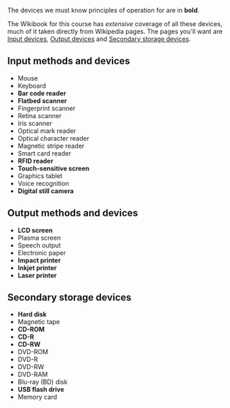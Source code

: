 The devices we must know principles of operation for are in **bold**.

The Wikibook for this course has *extensive* coverage of all these
devices, much of it taken directly from Wikipedia pages. The pages
you'll want are [Input devices][], [Output devices][] and [Secondary
storage devices][].

[Input devices]: http://en.wikibooks.org/wiki/A-level_Computing/AQA/Computer_Components,_The_Stored_Program_Concept_and_the_Internet/Hardware_Devices/Input_devices
[Output devices]: http://en.wikibooks.org/wiki/A-level_Computing/AQA/Computer_Components,_The_Stored_Program_Concept_and_the_Internet/Hardware_Devices/Output_devices
[Secondary storage devices]:
http://en.wikibooks.org/wiki/A-level_Computing/AQA/Computer_Components,_The_Stored_Program_Concept_and_the_Internet/Hardware_Devices/Secondary_storage_devices


Input methods and devices
-------------------------

  * Mouse
  * Keyboard
  * **Bar code reader**
  * **Flatbed scanner**
  * Fingerprint scanner
  * Retina scanner
  * Iris scanner
  * Optical mark reader
  * Optical character reader
  * Magnetic stripe reader
  * Smart card reader
  * **RFID reader**
  * **Touch-sensitive screen**
  * Graphics tablet
  * Voice recognition
  * **Digital still camera**


Output methods and devices
--------------------------

  * **LCD screen**
  * Plasma screen
  * Speech output
  * Electronic paper
  * **Impact printer**
  * **Inkjet printer**
  * **Laser printer**

Secondary storage devices
-------------------------

  * **Hard disk**
  * Magnetic tape
  * **CD-ROM**
  * **CD-R**
  * **CD-RW**
  * DVD-ROM
  * DVD-R
  * DVD-RW
  * DVD-RAM
  * Blu-ray (BD) disk
  * **USB flash drive**
  * Memory card
